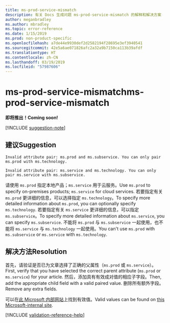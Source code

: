 ```yaml
---
title: ms-prod-service-mismatch
description: 有关 Docs 生成问题 ms-prod-service-mismatch 的解释和解决方案
author: meganbradley
ms.author: mbradley
ms.topic: error-reference
ms.date: 1/15/2019
ms.prod: non-product-specific
ms.openlocfilehash: a7de44e9930def2d2582194f28695e3ef3940541
ms.sourcegitcommit: 42e5a6ae071826afc2a32a9b7150ca113b39afdf
ms.translationtype: HT
ms.contentlocale: zh-CN
ms.lasthandoff: 03/19/2019
ms.locfileid: "57987606"
---
```

# <a name="ms-prod-service-mismatch"></a><span data-ttu-id="4009f-103">ms-prod-service-mismatch</span><span class="sxs-lookup"><span data-stu-id="4009f-103">ms-prod-service-mismatch</span></span>

<span data-ttu-id="4009f-104">**即将推出！**</span><span class="sxs-lookup"><span data-stu-id="4009f-104">**Coming soon!**</span></span>

[!INCLUDE [suggestion-note](includes/suggestion-note.md)]

## <a name="suggestion"></a><span data-ttu-id="4009f-105">建议</span><span class="sxs-lookup"><span data-stu-id="4009f-105">Suggestion</span></span>

`Invalid attribute pair: ms.prod and ms.subservice. You can only pair ms.prod with ms.technology.`

`Invalid attribute pair: ms.service and ms.technology. You can only pair ms.service with ms.subservice.`

<span data-ttu-id="4009f-106">请使用 `ms.prod` 指定本地产品；`ms.service` 用于云服务。</span><span class="sxs-lookup"><span data-stu-id="4009f-106">Use `ms.prod` to specify on-premises products; `ms.service` for cloud services.</span></span> <span data-ttu-id="4009f-107">若要指定有关 `ms.prod` 更详细的信息，可以选择指定 `ms.technology`。</span><span class="sxs-lookup"><span data-stu-id="4009f-107">To specify more detailed information about `ms.prod`, you can optionally specify `ms.technology`.</span></span> <span data-ttu-id="4009f-108">若要指定有关 `ms.service` 更详细的信息，可以指定 `ms.subservice`。</span><span class="sxs-lookup"><span data-stu-id="4009f-108">To specify more detailed information about `ms.service`, you can specify `ms.subservice`.</span></span> <span data-ttu-id="4009f-109">不能将 `ms.prod` 与 `ms.subservice` 一起使用，也不能将 `ms.service` 与 `ms.technology` 一起使用。</span><span class="sxs-lookup"><span data-stu-id="4009f-109">You can't use `ms.prod` with `ms.subservice` or `ms.service` with `ms.technology`.</span></span>

## <a name="resolution"></a><span data-ttu-id="4009f-110">解决方法</span><span class="sxs-lookup"><span data-stu-id="4009f-110">Resolution</span></span>

<span data-ttu-id="4009f-111">首先，请验证是否已为文章选择了正确的父属性（`ms.prod` 或 `ms.service`）。</span><span class="sxs-lookup"><span data-stu-id="4009f-111">First, verify that you have selected the correct parent attribute (`ms.prod` or `ms.service`) for your article.</span></span> <span data-ttu-id="4009f-112">然后，添加具有有效成对值的相应子字段。</span><span class="sxs-lookup"><span data-stu-id="4009f-112">Then, add the appropriate child field with a valid paired value.</span></span> <span data-ttu-id="4009f-113">删除所有额外字段。</span><span class="sxs-lookup"><span data-stu-id="4009f-113">Remove any extra fields.</span></span>

<span data-ttu-id="4009f-114">可以在[此 Microsoft 内部网站](https://docsmetadatatool.azurewebsites.net/allowlists)上找到有效值。</span><span class="sxs-lookup"><span data-stu-id="4009f-114">Valid values can be found on [this Microsoft-internal site](https://docsmetadatatool.azurewebsites.net/allowlists).</span></span>

<!--make sure to add this file to your includes folder and verify the path-->
[!INCLUDE [validation-reference-help](includes/validation-reference-help.md)]
